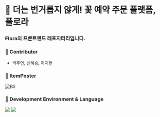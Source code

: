 # 💐 더는 번거롭지 않게! 꽃 예약 주문 플랫폼, 플로라 

### Flora의 프론트엔드 레포지터리입니다. 
### 🌼 Contributor
- <p> 백주연, 신혜승, 이지현
### 🌼 ItemPoster
![B3](https://user-images.githubusercontent.com/73929840/170681558-5cc444be-979e-4c0a-a605-f60397634a3b.png)

### 🌼 Development Environment & Language
<img src="https://img.shields.io/badge/AndroidStudio-3DDC84?style=flat-square&logo=AndroidStudio&logoColor=white"/></a>
<img src="https://img.shields.io/badge/Java-007396?style=flat-square&logo=Java&logoColor=white"/></a>
